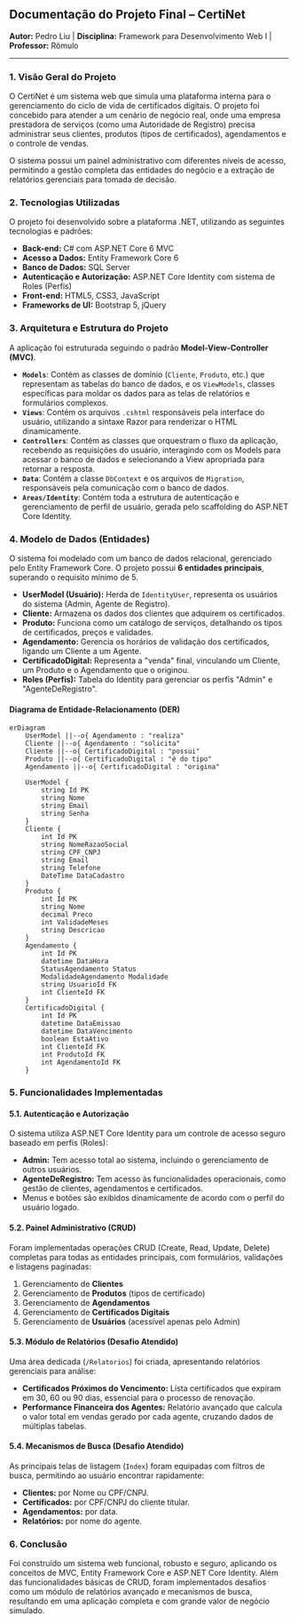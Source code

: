 ## **Documentação do Projeto Final – CertiNet**

**Autor:** Pedro Liu | 
**Disciplina:** Framework para Desenvolvimento Web I | 
**Professor:** Rômulo 

-----

### **1. Visão Geral do Projeto**

O CertiNet é um sistema web que simula uma plataforma interna para o gerenciamento do ciclo de vida de certificados digitais. O projeto foi concebido para atender a um cenário de negócio real, onde uma empresa prestadora de serviços (como uma Autoridade de Registro) precisa administrar seus clientes, produtos (tipos de certificados), agendamentos e o controle de vendas.

O sistema possui um painel administrativo com diferentes níveis de acesso, permitindo a gestão completa das entidades do negócio e a extração de relatórios gerenciais para tomada de decisão.

### **2. Tecnologias Utilizadas**

O projeto foi desenvolvido sobre a plataforma .NET, utilizando as seguintes tecnologias e padrões:

  * **Back-end:** C\# com ASP.NET Core 6 MVC
  * **Acesso a Dados:** Entity Framework Core 6
  * **Banco de Dados:** SQL Server
  * **Autenticação e Autorização:** ASP.NET Core Identity com sistema de Roles (Perfis)
  * **Front-end:** HTML5, CSS3, JavaScript
  * **Frameworks de UI:** Bootstrap 5, jQuery

### **3. Arquitetura e Estrutura do Projeto**

A aplicação foi estruturada seguindo o padrão **Model-View-Controller (MVC)**.

  * **`Models`**: Contém as classes de domínio (`Cliente`, `Produto`, etc.) que representam as tabelas do banco de dados, e os `ViewModels`, classes específicas para moldar os dados para as telas de relatórios e formulários complexos.
  * **`Views`**: Contém os arquivos `.cshtml` responsáveis pela interface do usuário, utilizando a sintaxe Razor para renderizar o HTML dinamicamente.
  * **`Controllers`**: Contém as classes que orquestram o fluxo da aplicação, recebendo as requisições do usuário, interagindo com os Models para acessar o banco de dados e selecionando a View apropriada para retornar a resposta.
  * **`Data`**: Contém a classe `DbContext` e os arquivos de `Migration`, responsáveis pela comunicação com o banco de dados.
  * **`Areas/Identity`**: Contém toda a estrutura de autenticação e gerenciamento de perfil de usuário, gerada pelo scaffolding do ASP.NET Core Identity.

### **4. Modelo de Dados (Entidades)**

O sistema foi modelado com um banco de dados relacional, gerenciado pelo Entity Framework Core. O projeto possui **6 entidades principais**, superando o requisito mínimo de 5.

  * **UserModel (Usuário):** Herda de `IdentityUser`, representa os usuários do sistema (Admin, Agente de Registro).
  * **Cliente:** Armazena os dados dos clientes que adquirem os certificados.
  * **Produto:** Funciona como um catálogo de serviços, detalhando os tipos de certificados, preços e validades.
  * **Agendamento:** Gerencia os horários de validação dos certificados, ligando um Cliente a um Agente.
  * **CertificadoDigital:** Representa a "venda" final, vinculando um Cliente, um Produto e o Agendamento que o originou.
  * **Roles (Perfis):** Tabela do Identity para gerenciar os perfis "Admin" e "AgenteDeRegistro".

#### **Diagrama de Entidade-Relacionamento (DER)**

```mermaid
erDiagram
    UserModel ||--o{ Agendamento : "realiza"
    Cliente ||--o{ Agendamento : "solicita"
    Cliente ||--o{ CertificadoDigital : "possui"
    Produto ||--o{ CertificadoDigital : "é do tipo"
    Agendamento ||--o{ CertificadoDigital : "origina"

    UserModel {
        string Id PK
        string Nome
        string Email
        string Senha
    }
    Cliente {
        int Id PK
        string NomeRazaoSocial
        string CPF_CNPJ
        string Email
        string Telefone
        DateTime DataCadastro
    }
    Produto {
        int Id PK
        string Nome
        decimal Preco
        int ValidadeMeses
        string Descricao
    }
    Agendamento {
        int Id PK
        datetime DataHora
        StatusAgendamento Status
        ModalidadeAgendamento Modalidade
        string UsuarioId FK
        int ClienteId FK
    }
    CertificadoDigital {
        int Id PK
        datetime DataEmissao
        datetime DataVencimento
        boolean EstaAtivo
        int ClienteId FK
        int ProdutoId FK
        int AgendamentoId FK
    }
```

### **5. Funcionalidades Implementadas**

#### **5.1. Autenticação e Autorização**

O sistema utiliza ASP.NET Core Identity para um controle de acesso seguro baseado em perfis (Roles):

  * **Admin:** Tem acesso total ao sistema, incluindo o gerenciamento de outros usuários.
  * **AgenteDeRegistro:** Tem acesso às funcionalidades operacionais, como gestão de clientes, agendamentos e certificados.
  * Menus e botões são exibidos dinamicamente de acordo com o perfil do usuário logado.

#### **5.2. Painel Administrativo (CRUD)**

Foram implementadas operações CRUD (Create, Read, Update, Delete) completas para todas as entidades principais, com formulários, validações e listagens paginadas:

1.  Gerenciamento de **Clientes**
2.  Gerenciamento de **Produtos** (tipos de certificado)
3.  Gerenciamento de **Agendamentos**
4.  Gerenciamento de **Certificados Digitais**
5.  Gerenciamento de **Usuários** (acessível apenas pelo Admin)

#### **5.3. Módulo de Relatórios (Desafio Atendido)**

Uma área dedicada (`/Relatorios`) foi criada, apresentando relatórios gerenciais para análise:

  * **Certificados Próximos do Vencimento:** Lista certificados que expiram em 30, 60 ou 90 dias, essencial para o processo de renovação.
  * **Performance Financeira dos Agentes:** Relatório avançado que calcula o valor total em vendas gerado por cada agente, cruzando dados de múltiplas tabelas.

#### **5.4. Mecanismos de Busca (Desafio Atendido)**

As principais telas de listagem (`Index`) foram equipadas com filtros de busca, permitindo ao usuário encontrar rapidamente:

  * **Clientes:** por Nome ou CPF/CNPJ.
  * **Certificados:** por CPF/CNPJ do cliente titular.
  * **Agendamentos:** por data.
  * **Relatórios:** por nome do agente.

### **6. Conclusão**

Foi construído um sistema web funcional, robusto e seguro, aplicando os conceitos de MVC, Entity Framework Core e ASP.NET Core Identity. Além das funcionalidades básicas de CRUD, foram implementados desafios como um módulo de relatórios avançado e mecanismos de busca, resultando em uma aplicação completa e com grande valor de negócio simulado.
